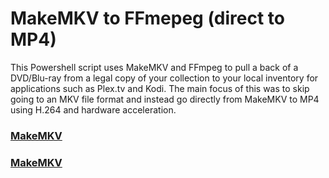 # MakeMKV to FFmepeg (direct to MP4)
This Powershell script uses MakeMKV and FFmpeg to pull a back of a DVD/Blu-ray from a legal copy of your collection to your local inventory for applications such as Plex.tv and Kodi.
The main focus of this was to skip going to an MKV file format and instead go directly from MakeMKV to MP4 using H.264 and hardware acceleration.

### [MakeMKV](http://www.makemkv.com/ "MakeMKV home page")
### [MakeMKV](https://ffmpeg.org/ "FFmpeg home page")
